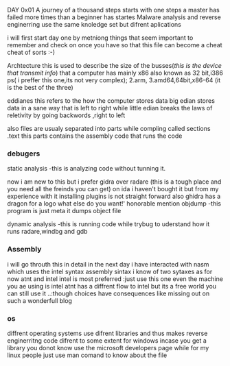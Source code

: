 DAY 0x01
A journey of a thousand steps starts with one steps
a master has failed more times than a beginner has startes
Malware analysis and reverse enginerring use the same knoledge set but difrent aplications

i will first start day one by metniong things that seem important to remember 
and check on once you have so that this file can become a cheat cheat of sorts :-)

Archtecture this is used to describe the size of the busses(<i>this is the device that transmit info</i>)   that a computer has
mainly x86 also known as 32 bit,i386 ps( i preffer this one,its not very complex);
2.arm,
3.amd64,64bit,x86-64 (it is the best of the three)

eddianes this refers to the how the computer stores data big edian stores data in a sane way
that is left to right while little edian breaks the laws of reletivity by going backwords ,right to left

also files are usualy separated into parts while compling called sections
.text this parts contains the assembly code that runs the code

<h3>debugers</h3>

static analysis -this is analyzing code without tunning it.

now i am new to this but i prefer gidra over radare (this is a tough place and you need all the freinds you can get)
on ida i haven't bought it but from my experience with it installing plugins is not straight forward also ghidra has a dragon for a logo what else do you want!'
honorable mention objdump -this program is just meta it dumps object file 

dynamic analysis -this is running code while trybug to uderstand how it runs
radare,windbg and gdb


<h3>Assembly</h3>
i will go throuth this in detail in the next day
i have interacted with nasm which uses the intel syntax
assembly sintax
i know of two sytaxes as for now 
atnt and intel
intel is most preferred :just use this one even the machine you ae using is intel
atnt has a diffrent flow to intel but its a free world you can still use it ..:though choices have consequences like missing out on such a wonderfull blog
<h3>os</h3>
diffrent operating systems use difrent libraries and thus makes reverse enginerritng code difrent to some extent  
for windows incase you get a library you donot know use the microsoft developers page while for my linux people just use man comand to know about the file